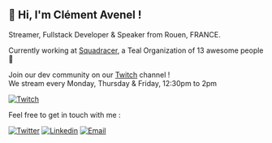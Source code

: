 ## 👋 Hi, I'm Clément Avenel !
Streamer, Fullstack Developer & Speaker from Rouen, FRANCE.

Currently working at [Squadracer](https://squadracer.com), a Teal Organization of 13 awesome people 💙

Join our dev community on our [Twitch](https://www.twitch.tv/squadracer) channel !<br />We stream every Monday, Thursday & Friday, 12:30pm to 2pm

[![Twitch](https://img.shields.io/twitch/status/squadracer?style=social)](https://www.twitch.tv/squadracer)

Feel free to get in touch with me :

[![Twitter](https://img.shields.io/twitter/follow/ClementAvenel?style=social)](https://twitter.com/ClementAvenel)
[![Linkedin](https://img.shields.io/badge/-LinkedIn-blue?style=flat&logo=Linkedin&logoColor=white)](https://www.linkedin.com/in/clement-avenel)
[![Email](https://img.shields.io/badge/email-contact%40clement--avenel.com-blue)](mailto:contact@clement-avenel.com)
